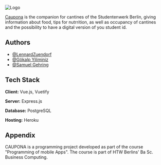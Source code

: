 
![Logo](https://github.com/HTW-PMA/mensa-app-gruppe02/blob/building/src/assets/caupona_logo_long_big.svg)

[Caupona](https://caupona.herokuapp.com/) is the companion for cantines of the Studentenwerk Berlin, giving information about food, tips for nutrrition, as well as occupancy of cantines and the possibility to have a digital version of you student id.


## Authors

- [@LennardZuendorf](https://github.com/LennardZuendorf)
- [@Gökalp Yiliminiz](https://github.com/Goekalp)
- [@Samuel Gehring](https://github.com/gehrisam)

  
## Tech Stack

**Client:** Vue.js, Vuetify

**Server:** Express.js

**Database:** PostgreSQL

**Hosting:** Heroku

  
## Appendix

CAUPONA is a programming project developed as part of the course "Programming of mobile Apps". The course is part of HTW Berlins' Ba Sc. Business Computing.

  
